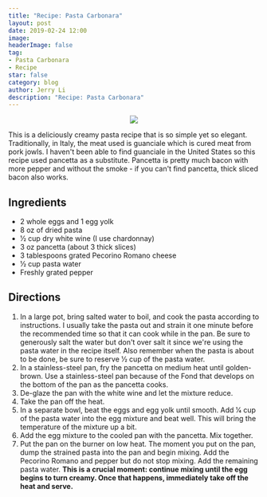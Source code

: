 ```yaml
---
title: "Recipe: Pasta Carbonara"
layout: post
date: 2019-02-24 12:00
image: 
headerImage: false
tag:
- Pasta Carbonara
- Recipe
star: false
category: blog
author: Jerry Li
description: "Recipe: Pasta Carbonara"
---
```

<p align="center"><img src ="media/?size=m" /></p>

This is a deliciously creamy pasta recipe that is so simple yet so elegant. Traditionally, in Italy, the meat used is guanciale which is cured meat from pork jowls. I haven't been able to find guanciale in the United States so this recipe used pancetta as a substitute. Pancetta is pretty much bacon with more pepper and without the smoke - if you can't find pancetta, thick sliced bacon also works. 

## Ingredients
* 2 whole eggs and 1 egg yolk
* 8 oz of dried pasta
* 1&frasl;2 cup dry white wine (I use chardonnay)
* 3 oz pancetta (about 3 thick slices)
* 3 tablespoons grated Pecorino Romano cheese
* 1&frasl;2 cup pasta water 
* Freshly grated pepper

## Directions
1. In a large pot, bring salted water to boil, and cook the pasta according to instructions. I usually take the pasta out and strain it one minute before the recommended time so that it can cook while in the pan. Be sure to generously salt the water but don't over salt it since we're using the pasta water in the recipe itself. Also remember when the pasta is about to be done, be sure to reserve 1&frasl;2 cup of the pasta water.
2. In a stainless-steel pan, fry the pancetta on medium heat until golden-brown. Use a stainless-steel pan because of the Fond that develops on the bottom of the pan as the pancetta cooks.
3. De-glaze the pan with the white wine and let the mixture reduce.
4. Take the pan off the heat.
5. In a separate bowl, beat the eggs and egg yolk until smooth. Add  1&frasl;4 cup of the pasta water into the egg mixture and beat well. This will bring the temperature of the mixture up a bit.
6. Add the egg mixture to the cooled pan with the pancetta. Mix together.
7. Put the pan on the burner on low heat. The moment you put on the pan, dump the strained pasta into the pan and begin mixing. Add the Pecorino Romano and pepper but do not stop mixing. Add the remaining pasta water. **This is a crucial moment: continue mixing until the egg begins to turn creamy. Once that happens, immediately take off the heat and serve.**
 
